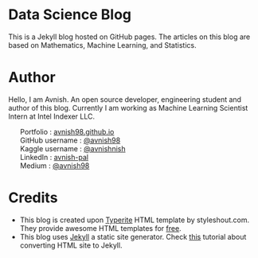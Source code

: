 Data Science Blog
=================

This is a Jekyll blog hosted on GitHub pages. The articles on this blog are based on Mathematics, Machine Learning, and Statistics.

# Author
Hello, I am Avnish. An open source developer, engineering student and author of this blog. Currently I am working as Machine Learning Scientist Intern at Intel Indexer LLC. 

   <ul style="list-style-type:none">
            <li>Portfolio : <a href="https://avnish98.github.io/" target="_blank">avnish98.github.io</a></li>
            <li>GitHub username : <a href="https://github.com/avnish98/" target="_blank">@avnish98</a></li>
            <li>Kaggle username : <a href="https://kaggle.com/avnishnish/" target="_blank">@avnishnish</a></li>
            <li>LinkedIn  : <a href="https://www.linkedin.com/in/avnish-pal/" target="_blank">avnish-pal</a></li>
            <li>Medium  : <a href="https://medium.com/@avnish98" target="_blank">@avnish98</a></li>
</ul>
</ul>

# Credits
* This blog is created upon [Typerite](https://www.styleshout.com/free-templates/typerite/) HTML template by styleshout.com. They provide awesome HTML templates for [free](https://www.styleshout.com/free-templates/).
* This blog uses [Jekyll](https://jekyllrb.com/) a static site generator. Check [this](https://jekyllrb.com/tutorials/convert-site-to-jekyll/) tutorial about converting HTML site to Jekyll.

